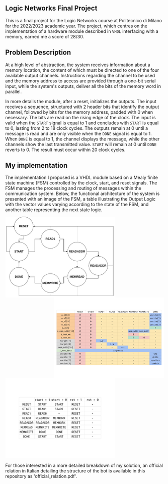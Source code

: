 ## Logic Networks Final Project
This is a final project for the Logic Networks course at Politecnico di Milano for the 2022/2023 academic year. The project, which centres on the implementation of a hardware module described in `VHDL` interfacing with a memory, earned me a score of 28/30.

## Problem Description
At a high level of abstraction, the system receives information about a memory location, the content of which must be directed to one of the four available output channels. Instructions regarding the channel to be used and the memory address to access are provided through a one-bit serial input, while the system's outputs, deliver all the bits of the memory word in parallel.

In more details the module, after a reset, initializes the outputs. The input receives a sequence, structured with 2 header bits that identify the output channel, followed by bits for the memory address, padded with 0 when necessary. The bits are read on the rising edge of the clock. The input is valid when the `START` signal is equal to 1 and concludes with `START` is equal to 0, lasting from 2 to 18 clock cycles. The outputs remain at 0 until a message is read and are only visible when the `DONE` signal is equal to 1. When `DONE` is equal to 1, the channel displays the message, while the other channels show the last transmitted value. `START` will remain at 0 until `DONE` reverts to 0. The result must occur within 20 clock cycles.

## My implementation
The implementation I proposed is a VHDL module based on a Mealy finite state machine (FSM) controlled by the clock, start, and reset signals. The FSM manages the processing and routing of messages within the communication system. Below, the functional architecture of the system is presented with an image of the FSM, a table illustrating the Output Logic with the vector values varying according to the state of the FSM, and another table representing the next state logic.

<img src="Images/rtl.jpg" width=348ppx height=255px align="left"  alt="FSM"/>
<img src="Images/ol.jpg" width=348ppx height=255px align="right"  alt="OPL"/>
<img src="Images/nsl.jpg" width=348ppx height=255px align="center"  alt="NST"/>


For those interested in a more detailed breakdown of my solution, an official relation in Italian detailing the structure of the bot is available in this repository as 'official_relation.pdf'.

